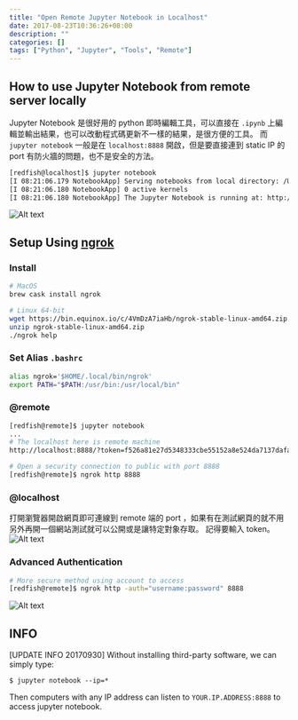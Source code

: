 ```yaml
---
title: "Open Remote Jupyter Notebook in Localhost"
date: 2017-08-23T10:36:26+08:00
description: ""
categories: []
tags: ["Python", "Jupyter", "Tools", "Remote"]
---
```


## How to use Jupyter Notebook from remote server locally
Jupyter Notebook 是很好用的 python 即時編輯工具，可以直接在 `.ipynb` 上編輯並輸出結果，也可以改動程式碼更新不一樣的結果，是很方便的工具。
而 `jupyter notebook` 一般是在 `localhost:8888` 開啟，但是要直接連到 static IP 的 port 有防火牆的問題，也不是安全的方法。

```bash
[redfish@localhost]$ jupyter notebook
[I 08:21:06.179 NotebookApp] Serving notebooks from local directory: /Users/redfish
[I 08:21:06.180 NotebookApp] 0 active kernels
[I 08:21:06.180 NotebookApp] The Jupyter Notebook is running at: http://localhost:8888/?token=f526a81e27d5348333cbe55152a8e524da7137dafais14ae
```
![Alt text](/images/2017-08/8888.png)

## Setup Using [ngrok](https://ngrok.com/)
### Install
```bash
# MacOS
brew cask install ngrok

# Linux 64-bit
wget https://bin.equinox.io/c/4VmDzA7iaHb/ngrok-stable-linux-amd64.zip
unzip ngrok-stable-linux-amd64.zip
./ngrok help
```
### Set Alias `.bashrc`
```bash
alias ngrok='$HOME/.local/bin/ngrok'
export PATH="$PATH:/usr/bin:/usr/local/bin"
```

### @remote
```bash
[redfish@remote]$ jupyter notebook
...
# The localhost here is remote machine
http://localhost:8888/?token=f526a81e27d5348333cbe55152a8e524da7137dafais14ae
```
```bash
# Open a security connection to public with port 8888
[redfish@remote]$ ngrok http 8888
```
### @localhost
打開瀏覽器開啟網頁即可連線到 remote 端的 port ，如果有在測試網頁的就不用另外再開一個網站測試就可以公開或是讓特定對象存取。
記得要輸入 token。
![Alt text](/images/2017-08/token.png)

### Advanced Authentication
```bash
# More secure method using account to access
[redfish@remote]$ ngrok http -auth="username:password" 8888
```
![Alt text](/images/2017-08/auth.png)

## INFO
[UPDATE INFO 20170930]
Without installing third-party software, we can simply type:
```
$ jupyter notebook --ip=*
```
Then computers with any IP address can listen to `YOUR.IP.ADDRESS:8888` to access jupyter notebook.
